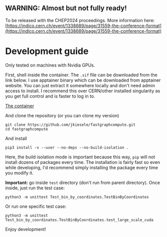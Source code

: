 ## WARNING: Almost but not fully ready!
To be released with the CHEP2024 proceedings. More information here:
[https://indico.cern.ch/event/1338689/page/31559-the-conference-format](https://indico.cern.ch/event/1338689/page/31559-the-conference-format)

# Development guide
Only tested on machines with Nvidia GPUs.

First, shell inside the container. The `.sif` file can be downloaded from the link below. I use apptainer binary which
can be downloaded from apptainer website. You can just extract it somewhere locally and don't need admin access to
install. I recommend this over CERN/other installed singularity as you get full control and is faster to log in to.


[The container](https://uzh-my.sharepoint.com/:u:/g/personal/shahrukh_qasim_physik_uzh_ch/EbHEeOPLryFFn2N5m7xCHhABl1Hr7KrNrjibF5KB7ctzzw)


And clone the repository (or you can clone my version)
```
git clone https://github.com/jkiesele/fastgraphcompute.git
cd fastgraphcompute
```

And install
```
pip3 install -v --user --no-deps --no-build-isolation .
```
Here, the build isolation mode is important because this way, `pip` will not install dozens of packages every time. The
installation is fairly fast so even while developing, I'd recommend simply installing the package every time you modify
it.

**Important:** go inside `test` directory (don't run from parent directory). Once inside, just run the test case:
```
python3 -m unittest Test_bin_by_coordinates.TestBinByCoordinates
```

Or run one specific test case:
```
python3 -m unittest Test_bin_by_coordinates.TestBinByCoordinates.test_large_scale_cuda
```

Enjoy development!


